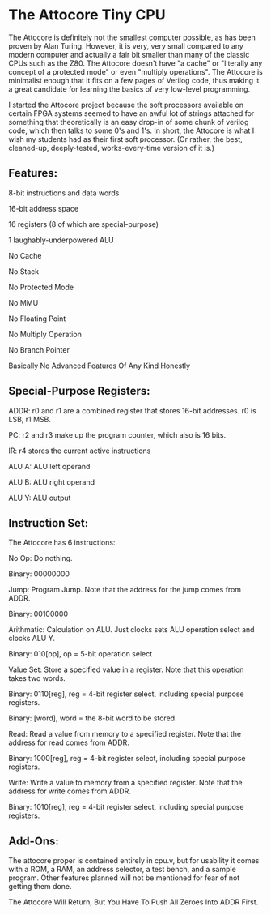 # The Attocore Tiny CPU

The Attocore is definitely not the smallest computer possible, as has been proven by Alan Turing.  However, it is very, very small compared to any modern computer and actually a fair bit smaller than many of the classic CPUs such as the Z80.  The Attocore doesn't have "a cache" or "literally any concept of a protected mode" or even "multiply operations".  The Attocore is minimalist enough that it fits on a few pages of Verilog code, thus making it a great candidate for learning the basics of very low-level programming.

I started the Attocore project because the soft processors available on certain FPGA systems seemed to have an awful lot of strings attached for something that theoretically is an easy drop-in of some chunk of verilog code, which then talks to some 0's and 1's.  In short, the Attocore is what I wish my students had as their first soft processor.  (Or rather, the best, cleaned-up, deeply-tested, works-every-time version of it is.)


## Features:

8-bit instructions and data words

16-bit address space

16 registers (8 of which are special-purpose)

1 laughably-underpowered ALU


No Cache

No Stack

No Protected Mode

No MMU

No Floating Point

No Multiply Operation

No Branch Pointer

Basically No Advanced Features Of Any Kind Honestly


## Special-Purpose Registers:

ADDR: r0 and r1 are a combined register that stores 16-bit addresses. r0 is LSB, r1 MSB.

PC: r2 and r3 make up the program counter, which also is 16 bits.

IR: r4 stores the current active instructions

ALU A: ALU left operand

ALU B: ALU right operand

ALU Y: ALU output


## Instruction Set:

The Attocore has 6 instructions:


No Op: Do nothing.

Binary: 00000000


Jump: Program Jump.  Note that the address for the jump comes from ADDR.

Binary: 00100000


Arithmatic: Calculation on ALU.  Just clocks sets ALU operation select and clocks ALU Y.

Binary: 010[op], op = 5-bit operation select


Value Set: Store a specified value in a register.  Note that this operation takes two words.

Binary: 0110[reg], reg = 4-bit register select, including special purpose registers.

Binary: [word], word = the 8-bit word to be stored.



Read: Read a value from memory to a specified register.  Note that the address for read comes from ADDR.

Binary: 1000[reg], reg = 4-bit register select, including special purpose registers.


Write: Write a value to memory from a specified register.  Note that the address for write comes from ADDR.

Binary: 1010[reg], reg = 4-bit register select, including special purpose registers.



## Add-Ons:

The attocore proper is contained entirely in cpu.v, but for usability it comes with a ROM, a RAM, an address selector, a test bench, and a sample program.  Other features planned will not be mentioned for fear of not getting them done.

The Attocore Will Return, But You Have To Push All Zeroes Into ADDR First.
